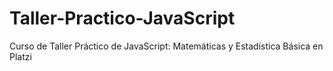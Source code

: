 # Taller-Practico-JavaScript
Curso de Taller Práctico de JavaScript: Matemáticas y Estadística Básica en Platzi
